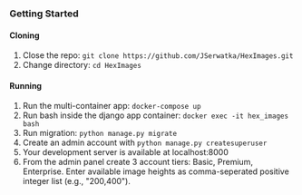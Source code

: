 
### Getting Started
#### Cloning
1. Close the repo: `git clone https://github.com/JSerwatka/HexImages.git`
2. Change directory: `cd HexImages`

#### Running 
1. Run the multi-container app: `docker-compose up`
2. Run bash inside the django app container: `docker exec -it hex_images bash`
3. Run migration: `python manage.py migrate`
4. Create an admin account with `python manage.py createsuperuser`
5. Your development server is available at localhost:8000
6. From the admin panel create 3 account tiers: Basic, Premium, Enterprise. Enter available image heights as comma-seperated positive integer list (e.g., "200,400").